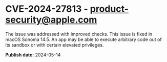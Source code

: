 # CVE-2024-27813 - product-security@apple.com

The issue was addressed with improved checks. This issue is fixed in macOS Sonoma 14.5. An app may be able to execute arbitrary code out of its sandbox or with certain elevated privileges.

**Publish date:** 2024-05-14
